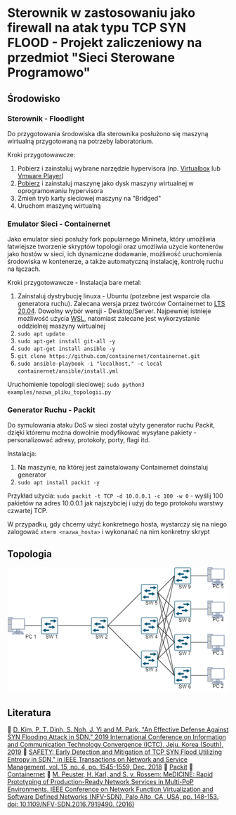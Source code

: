 # Sterownik w zastosowaniu jako firewall na atak typu TCP SYN FLOOD - Projekt zaliczeniowy na przedmiot "Sieci Sterowane Programowo"

## Środowisko

### Sterownik - Floodlight

Do przygotowania środowiska dla sterownika posłużono się maszyną wirtualną przygotowaną na potrzeby laboratorium.

Kroki przygotowawcze:

1. Pobierz i zainstaluj wybrane narzędzie hypervisora (np. [Virtualbox](https://www.virtualbox.org/) lub [Vmware Player](https://www.vmware.com/products/workstation-player.html))
2. [Pobierz](#foo) i zainstaluj maszynę jako dysk maszyny wirtualnej w oprogramowaniu hypervisora
3. Zmień tryb karty sieciowej maszyny na "Bridged"
4. Uruchom maszynę wirtualną

### Emulator Sieci - Containernet

Jako emulator sieci posłuży fork popularnego Minineta, który umożliwia łatwiejsze tworzenie skryptów topologii oraz umożliwia użycie kontenerów jako hostów w sieci, ich dynamiczne dodawanie, możliwość uruchomienia środowiska w kontenerze, a także automatyczną instalację, kontrolę ruchu na łączach.

Kroki przygotowawcze - Instalacja bare metal:

1. Zainstaluj dystrybucję linuxa - Ubuntu (potzebne jest wsparcie dla generatora ruchu). Zalecana wersja przez twórców Containernet to [LTS 20.04](https://releases.ubuntu.com/focal/). Dowolny wybór wersji - Desktop/Server. Najpewniej istnieje możliwość użycia [WSL](https://learn.microsoft.com/en-us/windows/wsl/about), natomiast zalecane jest wykorzystanie oddzielnej maszyny wirtualnej
2. `sudo apt update`
3. `sudo apt-get install git-all -y`
4. `sudo apt-get install ansible -y`
5. `git clone https://github.com/containernet/containernet.git`
6. `sudo ansible-playbook -i "localhost," -c local containernet/ansible/install.yml`

Uruchomienie topologii sieciowej:
`sudo python3 examples/nazwa_pliku_topologii.py`

### Generator Ruchu - Packit

Do symulowania ataku DoS w sieci został użyty generator ruchu Packit, dzięki któremu można dowolnie modyfikować wysyłane pakiety - personalizować adresy, protokoły, porty, flagi itd.

Instalacja:

1. Na maszynie, na której jest zainstalowany Containernet doinstaluj generator
2. `sudo apt install packit -y`

Przykład użycia:
`sudo packit -t TCP -d 10.0.0.1 -c 100 -w 0` - wyślij 100 pakietów na adres 10.0.0.1 jak najszybciej i użyj do tego protokołu warstwy czwartej TCP.

W przypadku, gdy chcemy użyć konkretnego hosta, wystarczy się na niego zalogować `xterm <nazwa_hosta>` i wykonanać na nim konkretny skrypt

## Topologia

![Alt text](sdn_topology.png)

## Literatura

📗 [D. Kim, P. T. Dinh, S. Noh, J. Yi and M. Park, "An Effective Defense Against SYN Flooding Attack in SDN," 2019 International Conference on Information and Communication Technology Convergence (ICTC), Jeju, Korea (South), 2019](https://ieeexplore.ieee.org/document/8939937)
📗 [SAFETY: Early Detection and Mitigation of TCP SYN Flood Utilizing Entropy in SDN," in IEEE Transactions on Network and Service Management, vol. 15, no. 4, pp. 1545-1559, Dec. 2018](https://ieeexplore.ieee.org/document/8423699)
📕 [Packit](https://linux.die.net/man/8/packit)
📕 [Containernet](https://containernet.github.io/)
📕 [M. Peuster, H. Karl, and S. v. Rossem: MeDICINE: Rapid Prototyping of Production-Ready Network Services in Multi-PoP Environments. IEEE Conference on Network Function Virtualization and Software Defined Networks (NFV-SDN), Palo Alto, CA, USA, pp. 148-153. doi: 10.1109/NFV-SDN.2016.7919490. (2016)](https://ieeexplore.ieee.org/document/7919490)
